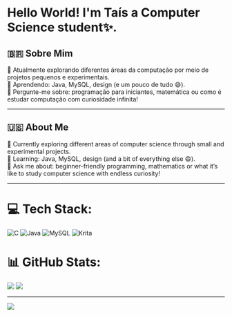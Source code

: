 # Hello World! I'm Taís a Computer Science student✨.

## 🇧🇷 Sobre Mim    
🔭 Atualmente explorando diferentes áreas da computação por meio de projetos pequenos e experimentais.  
🌱 Aprendendo: Java, MySQL, design (e um pouco de tudo 😄).  
💬 Pergunte-me sobre: programação para iniciantes, matemática ou como é estudar computação com curiosidade infinita!

---

## 🇺🇸 About Me  

🔭 Currently exploring different areas of computer science through small and experimental projects.  
🌱 Learning: Java, MySQL, design (and a bit of everything else 😄).  
💬 Ask me about: beginner-friendly programming, mathematics or what it’s like to study computer science with endless curiosity!

---

# 💻 Tech Stack:
![C](https://img.shields.io/badge/c-%2300599C.svg?style=for-the-badge&logo=c&logoColor=white) 
![Java](https://img.shields.io/badge/java-%23ED8B00.svg?style=for-the-badge&logo=openjdk&logoColor=white) 
![MySQL](https://img.shields.io/badge/mysql-4479A1.svg?style=for-the-badge&logo=mysql&logoColor=white) 
![Krita](https://img.shields.io/badge/Krita-203759?style=for-the-badge&logo=krita&logoColor=EEF37B)

# 📊 GitHub Stats:
![](https://github-readme-stats.vercel.app/api?username=TaisDF&theme=ocean_dark&hide_border=false&include_all_commits=false&count_private=false)  ![](https://github-readme-stats.vercel.app/api/top-langs/?username=TaisDF&theme=ocean_dark&hide_border=false&include_all_commits=false&count_private=false&layout=compact)

---

[![](https://visitcount.itsvg.in/api?id=TaisDF&icon=0&color=0)](https://visitcount.itsvg.in)

<!-- Proudly created with GPRM ( https://gprm.itsvg.in ) -->
